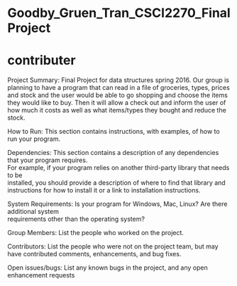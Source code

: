 # Goodby_Gruen_Tran_CSCI2270_FinalProject
# contributer
Project	Summary:
Final Project for data structures spring 2016. Our group is planning to have a program that can read in a file of groceries, types, prices and stock and the user would be able to go shopping and choose the items they would like to buy. Then it will allow a check out and inform the user of how much it costs as well as what items/types they bought and reduce the stock. 

How	to	Run:
This	section	contains	instructions,	with	examples,	of	how	to	run	your	program.

Dependencies:
This	section	contains	a	description	of	any	dependencies	that	your	program	requires.	
For	example,	if	your	program	relies	on	another	third-party	library	that	needs	to	be	
installed,	you	should	provide	a	description	of	where	to	find	that	library	and	
instructions	for	how	to	install	it	or	a	link	to	installation	instructions.

System	Requirements:
Is	your	program	for	Windows,	Mac,	Linux?	Are	there	additional	system	
requirements	other	than	the	operating	system?

Group	Members:
List	the	people	who	worked	on	the	project.

Contributors:
List	the	people	who	were	not	on	the	project	team,	but	may	have	contributed	
comments,	enhancements,	and	bug	fixes.

Open	issues/bugs:
List	any	known	bugs	in	the	project,	and	any	open	enhancement	requests
